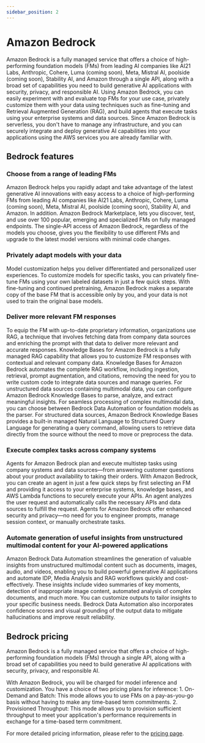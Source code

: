```yaml
---
sidebar_position: 2
---
```


# Amazon Bedrock

Amazon Bedrock is a fully managed service that offers a choice of high-performing foundation models (FMs) from leading AI companies like AI21 Labs, Anthropic, Cohere, Luma (coming soon), Meta, Mistral AI, poolside (coming soon), Stability AI, and Amazon through a single API, along with a broad set of capabilities you need to build generative AI applications with security, privacy, and responsible AI. Using Amazon Bedrock, you can easily experiment with and evaluate top FMs for your use case, privately customize them with your data using techniques such as fine-tuning and Retrieval Augmented Generation (RAG), and build agents that execute tasks using your enterprise systems and data sources. Since Amazon Bedrock is serverless, you don't have to manage any infrastructure, and you can securely integrate and deploy generative AI capabilities into your applications using the AWS services you are already familiar with.

## Bedrock features

### Choose from a range of leading FMs

Amazon Bedrock helps you rapidly adapt and take advantage of the latest generative AI innovations with easy access to a choice of high-performing FMs from leading AI companies like AI21 Labs, Anthropic, Cohere, Luma (coming soon), Meta, Mistral AI, poolside (coming soon), Stability AI, and Amazon. In addition. Amazon Bedrock Marketplace, lets you discover, test, and use over 100 popular, emerging and specialized FMs on fully managed endpoints. The single-API access of Amazon Bedrock, regardless of the models you choose, gives you the flexibility to use different FMs and upgrade to the latest model versions with minimal code changes.

### Privately adapt models with your data

Model customization helps you deliver differentiated and personalized user experiences. To customize models for specific tasks, you can privately fine-tune FMs using your own labeled datasets in just a few quick steps. With fine-tuning and continued pretraining, Amazon Bedrock makes a separate copy of the base FM that is accessible only by you, and your data is not used to train the original base models.

### Deliver more relevant FM responses

To equip the FM with up-to-date proprietary information, organizations use RAG, a technique that involves fetching data from company data sources and enriching the prompt with that data to deliver more relevant and accurate responses. Knowledge Bases for Amazon Bedrock is a fully managed RAG capability that allows you to customize FM responses with contextual and relevant company data. Knowledge Bases for Amazon Bedrock automates the complete RAG workflow, including ingestion, retrieval, prompt augmentation, and citations, removing the need for you to write custom code to integrate data sources and manage queries. For unstructured data sources containing multimodal data, you can configure Amazon Bedrock Knowledge Bases to parse, analyze, and extract meaningful insights. For seamless processing of complex multimodal data, you can choose between Bedrock Data Automation or foundation models as the parser. For structured data sources, Amazon Bedrock Knowledge Bases provides a built-in managed Natural Language to Structured Query Language for generating a query command, allowing users to retrieve data directly from the source without the need to move or preprocess the data.

### Execute complex tasks across company systems

Agents for Amazon Bedrock plan and execute multistep tasks using company systems and data sources—from answering customer questions about your product availability to taking their orders. With Amazon Bedrock, you can create an agent in just a few quick steps by first selecting an FM and providing it access to your enterprise systems, knowledge bases, and AWS Lambda functions to securely execute your APIs. An agent analyzes the user request and automatically calls the necessary APIs and data sources to fulfill the request. Agents for Amazon Bedrock offer enhanced security and privacy—no need for you to engineer prompts, manage session context, or manually orchestrate tasks.

### Automate generation of useful insights from unstructured multimodal content for your AI-powered applications

Amazon Bedrock Data Automation streamlines the generation of valuable insights from unstructured multimodal content such as documents, images, audio, and videos, enabling you to build powerful generative AI applications and automate IDP, Media Analysis and RAG workflows quickly and cost-effectively. These insights include video summaries of key moments, detection of inappropriate image content, automated analysis of complex documents, and much more. You can customize outputs to tailor insights to your specific business needs. Bedrock Data Automation also incorporates confidence scores and visual grounding of the output data to mitigate hallucinations and improve result reliability.

## Bedrock pricing

Amazon Bedrock is a fully managed service that offers a choice of high-performing foundation models (FMs) through a single API, along with a broad set of capabilities you need to build generative AI applications with security, privacy, and responsible AI.

With Amazon Bedrock, you will be charged for model inference and customization. You have a choice of two pricing plans for inference: 1. On-Demand and Batch: This mode allows you to use FMs on a pay-as-you-go basis without having to make any time-based term commitments. 2. Provisioned Throughput: This mode allows you to provision sufficient throughput to meet your application's performance requirements in exchange for a time-based term commitment.

For more detailed pricing information, please refer to the [pricing page](https://aws.amazon.com/bedrock/pricing/).
